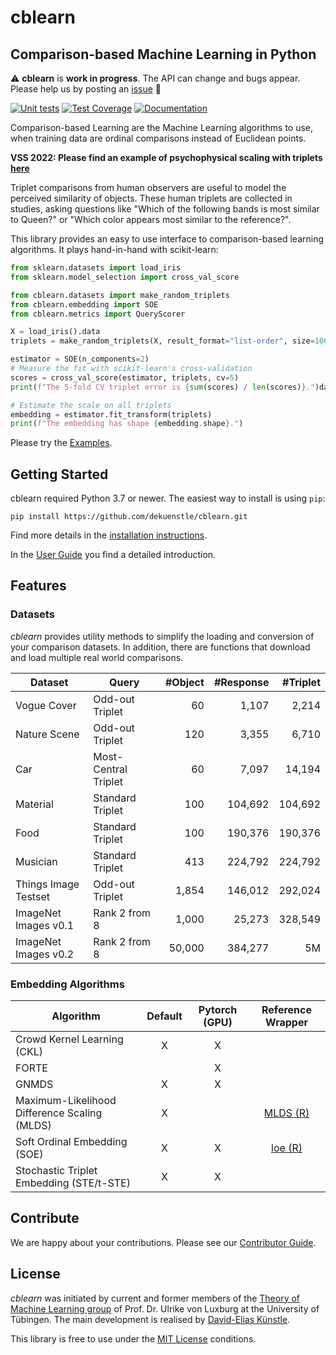 # cblearn
## Comparison-based Machine Learning in Python
:warning: **cblearn** is **work in progress**. The API can change and bugs appear. Please help us by posting an [issue]( https://github.com/dekuenstle/cblearn/issues/new) :construction:
 
[![Unit tests](https://github.com/dekuenstle/cblearn/workflows/Python%20package/badge.svg)](https://github.com/dekuenstle/cblearn/actions)
[![Test Coverage](https://codecov.io/gh/dekuenstle/cblearn/branch/master/graph/badge.svg?token=P9JRT6OK6O)](https://codecov.io/gh/dekuenstle/cblearn)
[![Documentation](https://readthedocs.org/projects/cblearn/badge/?version=latest)](https://cblearn.readthedocs.io/en/latest/?badge=latest)

Comparison-based Learning are the Machine Learning algorithms to use, when training data
are ordinal comparisons instead of Euclidean points. 

**VSS 2022: Please find an example of psychophysical scaling with triplets [here](https://readthedocs.org/projects/cblearn/generated_examples/plot_psychophysical_scales.html)**

Triplet comparisons from human observers are useful to model the perceived similarity of objects.
These human triplets are collected in studies, asking questions like 
"Which of the following bands is most similar to Queen?" or 
"Which color appears most similar to the reference?".

This library provides an easy to use interface to comparison-based learning algorithms.
It plays hand-in-hand with scikit-learn:

```python
from sklearn.datasets import load_iris
from sklearn.model_selection import cross_val_score

from cblearn.datasets import make_random_triplets
from cblearn.embedding import SOE
from cblearn.metrics import QueryScorer

X = load_iris().data
triplets = make_random_triplets(X, result_format="list-order", size=1000)

estimator = SOE(n_components=2)
# Measure the fit with scikit-learn's cross-validation
scores = cross_val_score(estimator, triplets, cv=5)
print(f"The 5-fold CV triplet error is {sum(scores) / len(scores)}.")data

# Estimate the scale on all triplets
embedding = estimator.fit_transform(triplets)
print(f"The embedding has shape {embedding.shape}.")
```

Please try the [Examples](https://cblearn.readthedocs.io/en/latest/generated_examples/index.html).

## Getting Started

cblearn required Python 3.7 or newer. The easiest way to install is using `pip`:

```
pip install https://github.com/dekuenstle/cblearn.git
```
Find more details in the [installation instructions](https://cblearn.readthedocs.io/en/latest/install.html).


In the [User Guide](https://cblearn.readthedocs.io/en/latest/user_guide/index.html) you find a detailed introduction.

## Features

### Datasets

*cblearn* provides utility methods to simplify the loading and conversion
of your comparison datasets. In addition, there are 
functions that download and load multiple real world comparisons.

| Dataset  | Query | #Object | #Response | #Triplet |
| --- | --- | ---:| ---:| ---:|
| Vogue Cover | Odd-out Triplet | 60 | 1,107 | 2,214 | 
| Nature Scene | Odd-out Triplet | 120 | 3,355 | 6,710 | 
| Car | Most-Central Triplet | 60 | 7,097 | 14,194 | 
| Material | Standard Triplet | 100 | 104,692 |104,692 | 
| Food | Standard Triplet | 100 | 190,376 |190,376 | 
| Musician | Standard Triplet | 413 | 224,792 |224,792 | 
| Things Image Testset | Odd-out Triplet | 1,854 | 146,012 | 292,024 | 
| ImageNet Images v0.1 | Rank 2 from 8 | 1,000 | 25,273 | 328,549 | 
| ImageNet Images v0.2 | Rank 2 from 8 | 50,000 | 384,277 | 5M | 


### Embedding Algorithms

| Algorithm                   | Default | Pytorch (GPU) | Reference Wrapper |
| --------------------------- |  :---:  | :-----------: | :---------------: |
| Crowd Kernel Learning (CKL) | X       | X             |                   |
| FORTE                       |         | X             |                   |
| GNMDS                       | X       | X             |                   |
| Maximum-Likelihood Difference Scaling (MLDS) | X |              | [MLDS (R)](https://cran.r-project.org/web/packages/MLDS/index.html)|
| Soft Ordinal Embedding (SOE) | X      | X             | [loe (R)](https://cran.r-project.org/web/packages/loe/index.html) |
| Stochastic Triplet Embedding (STE/t-STE) | X       | X  |   |

## Contribute

We are happy about your contributions.
Please see our [Contributor Guide](https://cblearn.readthedocs.io/en/latest/contributor_guide/index.html). 

## License
*cblearn* was initiated by current and former members of the [Theory of Machine Learning group](http://www.tml.cs.uni-tuebingen.de/index.php) of Prof. Dr. Ulrike von Luxburg at the University of Tübingen.
The main development is realised by [David-Elias Künstle](http://www.tml.cs.uni-tuebingen.de/team/kuenstle/index.php).

This library is free to use under the [MIT License](https://github.com/dekuenstle/cblearn/blob/master/LICENSE) conditions.
